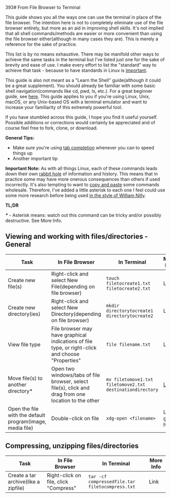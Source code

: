 393# From File  Browser to Terminal

This guide shows you all the ways one can use the terminal in place of the file browser. The intention here is not to completely eliminate use of the file browser entirely, but more as an aid in improving shell skills. It's not implied that all shell commands/methods are easier or more convenient than using the file browser either(although in many cases they are). This is merely a reference for the sake of practice.

This list is by no means exhaustive. There may be manifold other ways to achieve the same tasks in the terminal but I've listed just one for the sake of brevity and ease of use. I make every effort to list the "standard" way to achieve that task - because to have standards in Linux is [important](https://lwn.net/Articles/658809/). 

This guide is also not meant as a "Learn the Shell" guide(although it could be a great supplement). You should already be familiar with some basic shell navigation(commands like cd, pwd, ls, etc.). For a great beginner guide, see [here](http://linuxcommand.org/lc3_learning_the_shell.php). This guide applies to you if you're using Linux, Unix, macOS, or any Unix-based OS with a terminal emulator and want to increase your familiarity of this extremely powerful tool.

If you have stumbled across this guide, I hope you find it useful yourself. Possible additions or corrections would certainly be appreciated and of course feel free to fork, clone, or download.

**General Tips:** 
* Make sure you're using [tab completion](https://en.wikipedia.org/wiki/Command-line_completion) whenever you can to speed things up
* Another important tip

**Important Note:** As with all things Linux, each of these commands leads down their own [rabbit hole](https://xkcd.com/456/) of information and history. This means that in practice some may have more onerous consequences than others if used incorrectly. It's also tempting to want to [copy and paste](http://i.imgur.com/SZPjHwz.jpg) some commands wholesale. Therefore, I've added a little asterisk to each one I feel could use some more research before being used [in the style of William Nilly](https://www.merriam-webster.com/dictionary/willy-nilly).

**TL;DR**

***\**** - Asterisk means: watch out this command can be tricky and/or possibly destructive. See More Info.

## Viewing and working with files/directories - General

| Task | In File Browser | In Terminal | More Info |
| ------- | -------- | ------- | ------- |
| Create new file(s) | Right-click and select New File(depending on file browser) | `touch filetocreate1.txt filetocreate2.txt` | Link |
| Create new directory(ies) | Right-click and select New Directory(depending on file browser) | `mkdir directorytocreate1 directorytocreate2` | Link |
| View file type | File browser may have graphical indications of file type, or right-click and choose "Properties" | `file filename.txt` | Link |
| Move file(s) to another directory* | Open two windows/tabs of file browser, select file(s), click and drag from one location to the other | `mv filetomove1.txt filetomove2.txt destinationdirectory` | [Link](http://www.rapidtables.com/code/linux/mv.htm) |
| Open the file with the default program(image, media file) | Double-click on file | `xdg-open <filename>` | Link goes here |

## Compressing, unzipping files/directories

| Task | In File Browser | In Terminal | More Info |
| ------- | -------- | ------- | ------- |
| Create a tar archive(like a zipfile) | Right-click on file, click "Compress" | `tar -cf compressedfile.tar filetocompress.txt` | Link |
